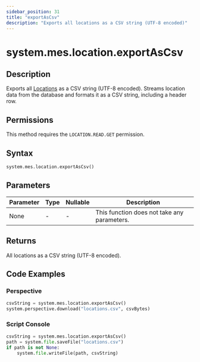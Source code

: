 ```yaml
---
sidebar_position: 31
title: "exportAsCsv"
description: "Exports all locations as a CSV string (UTF-8 encoded)"
---
```


# system.mes.location.exportAsCsv

## Description

Exports all [Locations](../../data-model/location-model/location) as a CSV string (UTF-8 encoded).
Streams location data from the database and formats it as a CSV string, including a header row.


## Permissions

This method requires the `LOCATION.READ.GET` permission.

## Syntax

```python
system.mes.location.exportAsCsv()
```

## Parameters

| Parameter | Type | Nullable | Description                                 |
|-----------|------|----------|---------------------------------------------|
| None      | -    | -        | This function does not take any parameters. |

## Returns

All locations as a CSV string (UTF-8 encoded).

## Code Examples

### Perspective
```python
csvString = system.mes.location.exportAsCsv()
system.perspective.download("locations.csv", csvBytes)
```

### Script Console
```python
csvString = system.mes.location.exportAsCsv()
path = system.file.saveFile("locations.csv")
if path is not None:
	system.file.writeFile(path, csvString)
```